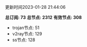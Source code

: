 更新时间2023-01-28 21:44:06

**总订阅: 73**
**总节点: 2312**
**有效节点: 308**
- trojan节点: 51
- v2ray节点: 129
- ss节点: 128
